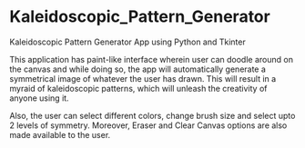 # Kaleidoscopic_Pattern_Generator
Kaleidoscopic Pattern Generator App using Python and Tkinter

This application has paint-like interface wherein user can doodle around on the canvas and while doing so,
the app will automatically generate a symmetrical image of whatever the user has drawn. This will result in 
a myraid of kaleidoscopic patterns, which will unleash the creativity of anyone using it. 

Also, the user can select different colors, change brush size and select upto 2 levels of symmetry.
Moreover, Eraser and Clear Canvas options are also made available to the user. 
